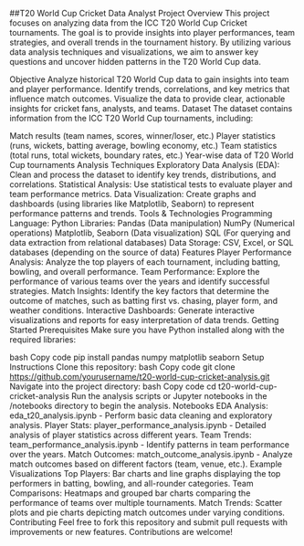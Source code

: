 ##T20 World Cup Cricket Data Analyst Project
Overview
This project focuses on analyzing data from the ICC T20 World Cup Cricket tournaments. The goal is to provide insights into player performances, team strategies, and overall trends in the tournament history. By utilizing various data analysis techniques and visualizations, we aim to answer key questions and uncover hidden patterns in the T20 World Cup data.

Objective
Analyze historical T20 World Cup data to gain insights into team and player performance.
Identify trends, correlations, and key metrics that influence match outcomes.
Visualize the data to provide clear, actionable insights for cricket fans, analysts, and teams.
Dataset
The dataset contains information from the ICC T20 World Cup tournaments, including:

Match results (team names, scores, winner/loser, etc.)
Player statistics (runs, wickets, batting average, bowling economy, etc.)
Team statistics (total runs, total wickets, boundary rates, etc.)
Year-wise data of T20 World Cup tournaments
Analysis Techniques
Exploratory Data Analysis (EDA): Clean and process the dataset to identify key trends, distributions, and correlations.
Statistical Analysis: Use statistical tests to evaluate player and team performance metrics.
Data Visualization: Create graphs and dashboards (using libraries like Matplotlib, Seaborn) to represent performance patterns and trends.
Tools & Technologies
Programming Language: Python
Libraries:
Pandas (Data manipulation)
NumPy (Numerical operations)
Matplotlib, Seaborn (Data visualization)
SQL (For querying and data extraction from relational databases)
Data Storage: CSV, Excel, or SQL databases (depending on the source of data)
Features
Player Performance Analysis: Analyze the top players of each tournament, including batting, bowling, and overall performance.
Team Performance: Explore the performance of various teams over the years and identify successful strategies.
Match Insights: Identify the key factors that determine the outcome of matches, such as batting first vs. chasing, player form, and weather conditions.
Interactive Dashboards: Generate interactive visualizations and reports for easy interpretation of data trends.
Getting Started
Prerequisites
Make sure you have Python installed along with the required libraries:

bash
Copy code
pip install pandas numpy matplotlib seaborn
Setup Instructions
Clone this repository:
bash
Copy code
git clone https://github.com/yourusername/t20-world-cup-cricket-analysis.git
Navigate into the project directory:
bash
Copy code
cd t20-world-cup-cricket-analysis
Run the analysis scripts or Jupyter notebooks in the /notebooks directory to begin the analysis.
Notebooks
EDA Analysis: eda_t20_analysis.ipynb - Perform basic data cleaning and exploratory analysis.
Player Stats: player_performance_analysis.ipynb - Detailed analysis of player statistics across different years.
Team Trends: team_performance_analysis.ipynb - Identify patterns in team performance over the years.
Match Outcomes: match_outcome_analysis.ipynb - Analyze match outcomes based on different factors (team, venue, etc.).
Example Visualizations
Top Players: Bar charts and line graphs displaying the top performers in batting, bowling, and all-rounder categories.
Team Comparisons: Heatmaps and grouped bar charts comparing the performance of teams over multiple tournaments.
Match Trends: Scatter plots and pie charts depicting match outcomes under varying conditions.
Contributing
Feel free to fork this repository and submit pull requests with improvements or new features. Contributions are welcome!
